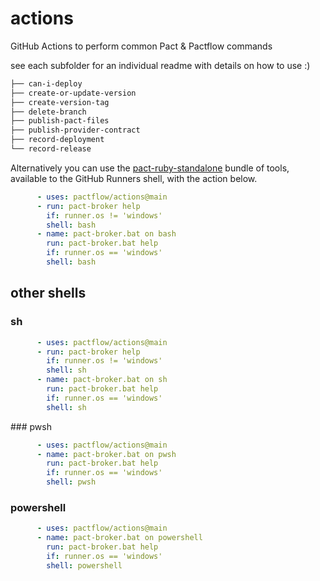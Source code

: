 # actions

GitHub Actions to perform common Pact &amp; Pactflow commands

see each subfolder for an individual readme with details on how to use :)

```sh
├── can-i-deploy
├── create-or-update-version
├── create-version-tag
├── delete-branch
├── publish-pact-files
├── publish-provider-contract
├── record-deployment
└── record-release
```

Alternatively you can use the [pact-ruby-standalone](https://github.com/pact-foundation/pact-ruby-standalone) bundle of tools, available to the GitHub Runners shell, with the action below.

```yml
      - uses: pactflow/actions@main
      - run: pact-broker help
        if: runner.os != 'windows'
        shell: bash
      - name: pact-broker.bat on bash
        run: pact-broker.bat help
        if: runner.os == 'windows'
        shell: bash
```

## other shells

### sh

```yml
      - uses: pactflow/actions@main
      - run: pact-broker help
        if: runner.os != 'windows'
        shell: sh
      - name: pact-broker.bat on sh
        run: pact-broker.bat help
        if: runner.os == 'windows'
        shell: sh
```


### pwsh

```yml
      - uses: pactflow/actions@main
      - name: pact-broker.bat on pwsh
        run: pact-broker.bat help
        if: runner.os == 'windows'
        shell: pwsh
```

### powershell

```yml
      - uses: pactflow/actions@main
      - name: pact-broker.bat on powershell
        run: pact-broker.bat help
        if: runner.os == 'windows'
        shell: powershell
```
